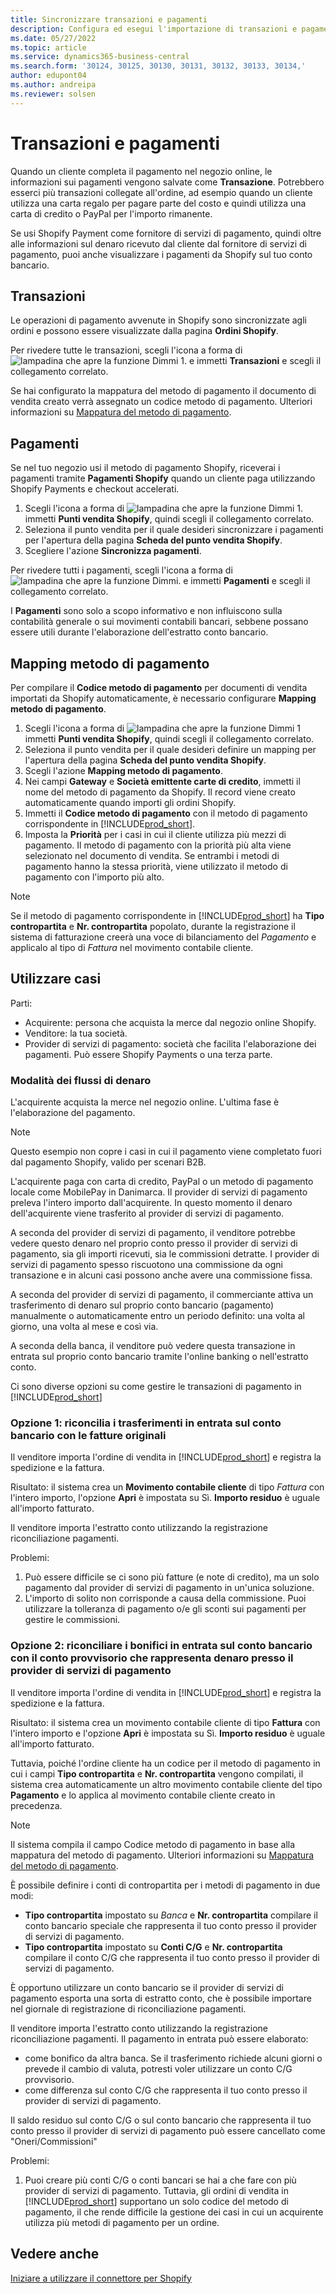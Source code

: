 ```yaml
---
title: Sincronizzare transazioni e pagamenti
description: Configura ed esegui l'importazione di transazioni e pagamenti da Shopify.
ms.date: 05/27/2022
ms.topic: article
ms.service: dynamics365-business-central
ms.search.form: '30124, 30125, 30130, 30131, 30132, 30133, 30134,'
author: edupont04
ms.author: andreipa
ms.reviewer: solsen
---
```


# <a name="transactions-and-payouts"></a>Transazioni e pagamenti

Quando un cliente completa il pagamento nel negozio online, le informazioni sui pagamenti vengono salvate come **Transazione**. Potrebbero esserci più transazioni collegate all'ordine, ad esempio quando un cliente utilizza una carta regalo per pagare parte del costo e quindi utilizza una carta di credito o PayPal per l'importo rimanente.

Se usi Shopify Payment come fornitore di servizi di pagamento, quindi oltre alle informazioni sul denaro ricevuto dal cliente dal fornitore di servizi di pagamento, puoi anche visualizzare i pagamenti da Shopify sul tuo conto bancario.

## <a name="transactions"></a>Transazioni

Le operazioni di pagamento avvenute in Shopify sono sincronizzate agli ordini e possono essere visualizzate dalla pagina **Ordini Shopify**.

Per rivedere tutte le transazioni, scegli l'icona a forma di ![lampadina che apre la funzione Dimmi 1.](../media/ui-search/search_small.png "Dimmi cosa vuoi fare") e immetti **Transazioni** e scegli il collegamento correlato.

Se hai configurato la mappatura del metodo di pagamento il documento di vendita creato verrà assegnato un codice metodo di pagamento. Ulteriori informazioni su [Mappatura del metodo di pagamento](#payment-method-mapping).

## <a name="payouts"></a>Pagamenti

Se nel tuo negozio usi il metodo di pagamento Shopify, riceverai i pagamenti tramite **Pagamenti Shopify** quando un cliente paga utilizzando Shopify Payments e checkout accelerati.

1. Scegli l'icona a forma di ![lampadina che apre la funzione Dimmi 1.](../media/ui-search/search_small.png "Dimmi cosa vuoi fare") immetti **Punti vendita Shopify**, quindi scegli il collegamento correlato.
2. Seleziona il punto vendita per il quale desideri sincronizzare i pagamenti per l'apertura della pagina **Scheda del punto vendita Shopify**.
3. Scegliere l'azione **Sincronizza pagamenti**.

Per rivedere tutti i pagamenti, scegli l'icona a forma di ![lampadina che apre la funzione Dimmi.](../media/ui-search/search_small.png "Dimmi cosa vuoi fare") e immetti **Pagamenti** e scegli il collegamento correlato.

I **Pagamenti** sono solo a scopo informativo e non influiscono sulla contabilità generale o sui movimenti contabili bancari, sebbene possano essere utili durante l'elaborazione dell'estratto conto bancario.

## <a name="payment-method-mapping"></a>Mapping metodo di pagamento

Per compilare il **Codice metodo di pagamento** per documenti di vendita importati da Shopify automaticamente, è necessario configurare **Mapping metodo di pagamento**.

1. Scegli l'icona a forma di ![lampadina che apre la funzione Dimmi 1](../media/ui-search/search_small.png "Informazioni sull'operazione che si desidera eseguire") immetti **Punti vendita Shopify**, quindi scegli il collegamento correlato.
2. Seleziona il punto vendita per il quale desideri definire un mapping per l'apertura della pagina **Scheda del punto vendita Shopify**.
3. Scegli l'azione **Mapping metodo di pagamento**.
4. Nei campi **Gateway** e **Società emittente carte di credito**, immetti il nome del metodo di pagamento da Shopify. Il record viene creato automaticamente quando importi gli ordini Shopify.
5. Immetti il **Codice metodo di pagamento** con il metodo di pagamento corrispondente in [!INCLUDE[prod_short](../includes/prod_short.md)].
6. Imposta la **Priorità** per i casi in cui il cliente utilizza più mezzi di pagamento. Il metodo di pagamento con la priorità più alta viene selezionato nel documento di vendita. Se entrambi i metodi di pagamento hanno la stessa priorità, viene utilizzato il metodo di pagamento con l'importo più alto.

> [!NOTE]  
> Se il metodo di pagamento corrispondente in [!INCLUDE[prod_short](../includes/prod_short.md)] ha **Tipo contropartita** e **Nr. contropartita** popolato, durante la registrazione il sistema di fatturazione creerà una voce di bilanciamento del *Pagamento* e applicalo al tipo di *Fattura* nel movimento contabile cliente.

## <a name="use-cases"></a>Utilizzare casi
  
Parti:

* Acquirente: persona che acquista la merce dal negozio online Shopify.
* Venditore: la tua società.
* Provider di servizi di pagamento: società che facilita l'elaborazione dei pagamenti. Può essere Shopify Payments o una terza parte.

### <a name="how-money-flows"></a>Modalità dei flussi di denaro

L'acquirente acquista la merce nel negozio online. L'ultima fase è l'elaborazione del pagamento.

>[!NOTE]
> Questo esempio non copre i casi in cui il pagamento viene completato fuori dal pagamento Shopify, valido per scenari B2B.
  
L'acquirente paga con carta di credito, PayPal o un metodo di pagamento locale come MobilePay in Danimarca. Il provider di servizi di pagamento preleva l'intero importo dall'acquirente. In questo momento il denaro dell'acquirente viene trasferito al provider di servizi di pagamento.

A seconda del provider di servizi di pagamento, il venditore potrebbe vedere questo denaro nel proprio conto presso il provider di servizi di pagamento, sia gli importi ricevuti, sia le commissioni detratte. I provider di servizi di pagamento spesso riscuotono una commissione da ogni transazione e in alcuni casi possono anche avere una commissione fissa.
  
A seconda del provider di servizi di pagamento, il commerciante attiva un trasferimento di denaro sul proprio conto bancario (pagamento) manualmente o automaticamente entro un periodo definito: una volta al giorno, una volta al mese e così via.
  
A seconda della banca, il venditore può vedere questa transazione in entrata sul proprio conto bancario tramite l'online banking o nell'estratto conto.

Ci sono diverse opzioni su come gestire le transazioni di pagamento in [!INCLUDE[prod_short](../includes/prod_short.md)]
  
### <a name="option-1-reconcile-incoming-transfers-to-bank-account-against-original-invoices"></a>Opzione 1: riconcilia i trasferimenti in entrata sul conto bancario con le fatture originali
  
Il venditore importa l'ordine di vendita in [!INCLUDE[prod_short](../includes/prod_short.md)] e registra la spedizione e la fattura.

Risultato: il sistema crea un **Movimento contabile cliente** di tipo *Fattura* con l'intero importo, l'opzione **Apri** è impostata su Sì. **Importo residuo** è uguale all'importo fatturato.

Il venditore importa l'estratto conto utilizzando la registrazione riconciliazione pagamenti.

Problemi:

1. Può essere difficile se ci sono più fatture (e note di credito), ma un solo pagamento dal provider di servizi di pagamento in un'unica soluzione.
2. L'importo di solito non corrisponde a causa della commissione. Puoi utilizzare la tolleranza di pagamento o/e gli sconti sui pagamenti per gestire le commissioni.

### <a name="option-2-reconcile-incoming-transfers-to-bank-account-against-interim-account-representing-money-at-the-payment-provider"></a>Opzione 2: riconciliare i bonifici in entrata sul conto bancario con il conto provvisorio che rappresenta denaro presso il provider di servizi di pagamento
  
Il venditore importa l'ordine di vendita in [!INCLUDE[prod_short](../includes/prod_short.md)] e registra la spedizione e la fattura.
  
Risultato: il sistema crea un movimento contabile cliente di tipo **Fattura** con l'intero importo e l'opzione **Apri** è impostata su Sì. **Importo residuo** è uguale all'importo fatturato.

Tuttavia, poiché l'ordine cliente ha un codice per il metodo di pagamento in cui i campi **Tipo contropartita** e **Nr. contropartita** vengono compilati, il sistema crea automaticamente un altro movimento contabile cliente del tipo **Pagamento** e lo applica al movimento contabile cliente creato in precedenza.

>[!NOTE]
> Il sistema compila il campo Codice metodo di pagamento in base alla mappatura del metodo di pagamento. Ulteriori informazioni su [Mappatura del metodo di pagamento](#payment-method-mapping).
  
È possibile definire i conti di contropartita per i metodi di pagamento in due modi:

* **Tipo contropartita** impostato su *Banca* e **Nr. contropartita** compilare il conto bancario speciale che rappresenta il tuo conto presso il provider di servizi di pagamento.
* **Tipo contropartita** impostato su **Conti C/G** e **Nr. contropartita** compilare il conto C/G che rappresenta il tuo conto presso il provider di servizi di pagamento.

È opportuno utilizzare un conto bancario se il provider di servizi di pagamento esporta una sorta di estratto conto, che è possibile importare nel giornale di registrazione di riconciliazione pagamenti.

Il venditore importa l'estratto conto utilizzando la registrazione riconciliazione pagamenti. Il pagamento in entrata può essere elaborato:

* come bonifico da altra banca. Se il trasferimento richiede alcuni giorni o prevede il cambio di valuta, potresti voler utilizzare un conto C/G provvisorio.
* come differenza sul conto C/G che rappresenta il tuo conto presso il provider di servizi di pagamento.
  
Il saldo residuo sul conto C/G o sul conto bancario che rappresenta il tuo conto presso il provider di servizi di pagamento può essere cancellato come "Oneri/Commissioni"

Problemi:

1. Puoi creare più conti C/G o conti bancari se hai a che fare con più provider di servizi di pagamento. Tuttavia, gli ordini di vendita in [!INCLUDE[prod_short](../includes/prod_short.md)] supportano un solo codice del metodo di pagamento, il che rende difficile la gestione dei casi in cui un acquirente utilizza più metodi di pagamento per un ordine.

## <a name="see-also"></a>Vedere anche

[Iniziare a utilizzare il connettore per Shopify](get-started.md)  
